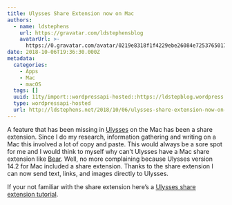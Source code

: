 ```yaml
---
title: Ulysses Share Extension now on Mac
authors:
  - name: ldstephens
    url: https://gravatar.com/ldstephensblog
    avatarUrl: >-
      https://0.gravatar.com/avatar/0219e8318f1f4229ebe26084e7253765017f43ca0c631be37dc6d0b8ad6e40a4?s=96&d=identicon&r=G
date: 2018-10-06T19:36:30.000Z
metadata:
  categories:
    - Apps
    - Mac
    - macOS
  tags: []
  uuid: 11ty/import::wordpressapi-hosted::https://ldstepblog.wordpress.com/?p=1588
  type: wordpressapi-hosted
  url: http://ldstephens.net/2018/10/06/ulysses-share-extension-now-on-mac/
---
```

A feature that has been missing in [Ulysses](https://ulysses.app/) on the Mac has been a share extension. Since I do my research, information gathering and writing on a Mac this involved a lot of copy and paste. This would always be a sore spot for me and I would think to myself why can’t Ulysses have a Mac share extension like [Bear](https://bear.app/). Well, no more complaining because Ulysses version 14.2 for Mac included a share extension. Thanks to the share extension I can now send text, links, and images directly to Ulysses.

If your not familiar with the share extension here’s a [Ulysses share extension tutorial](https://ulysses.app/tutorials/share-extension).